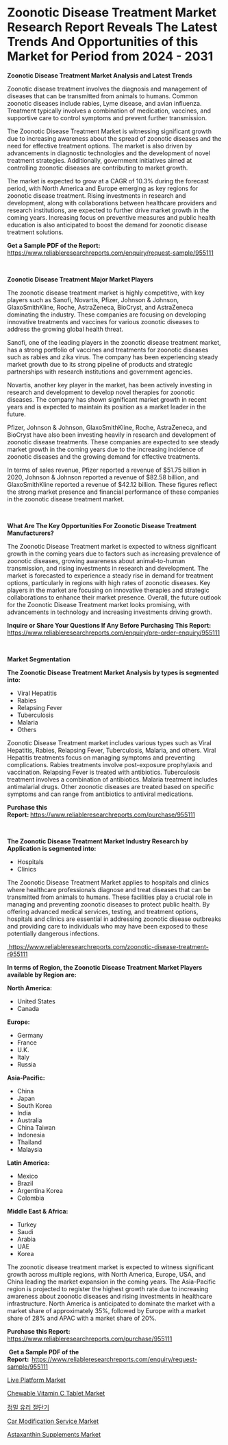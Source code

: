 <p><h1>Zoonotic Disease Treatment Market Research Report Reveals The Latest Trends And Opportunities of this Market for Period from 2024 - 2031</h1></p><p><strong>Zoonotic Disease Treatment Market Analysis and Latest Trends</strong></p>
<p><p>Zoonotic disease treatment involves the diagnosis and management of diseases that can be transmitted from animals to humans. Common zoonotic diseases include rabies, Lyme disease, and avian influenza. Treatment typically involves a combination of medication, vaccines, and supportive care to control symptoms and prevent further transmission.</p><p>The Zoonotic Disease Treatment Market is witnessing significant growth due to increasing awareness about the spread of zoonotic diseases and the need for effective treatment options. The market is also driven by advancements in diagnostic technologies and the development of novel treatment strategies. Additionally, government initiatives aimed at controlling zoonotic diseases are contributing to market growth.</p><p>The market is expected to grow at a CAGR of 10.3% during the forecast period, with North America and Europe emerging as key regions for zoonotic disease treatment. Rising investments in research and development, along with collaborations between healthcare providers and research institutions, are expected to further drive market growth in the coming years. Increasing focus on preventive measures and public health education is also anticipated to boost the demand for zoonotic disease treatment solutions.</p></p>
<p><strong>Get a Sample PDF of the Report:&nbsp;</strong> <a href="https://www.reliableresearchreports.com/enquiry/request-sample/955111">https://www.reliableresearchreports.com/enquiry/request-sample/955111</a></p>
<p>&nbsp;</p>
<p><strong>Zoonotic Disease Treatment Major Market Players</strong></p>
<p><p>The zoonotic disease treatment market is highly competitive, with key players such as Sanofi, Novartis, Pfizer, Johnson & Johnson, GlaxoSmithKline, Roche, AstraZeneca, BioCryst, and AstraZeneca dominating the industry. These companies are focusing on developing innovative treatments and vaccines for various zoonotic diseases to address the growing global health threat.</p><p>Sanofi, one of the leading players in the zoonotic disease treatment market, has a strong portfolio of vaccines and treatments for zoonotic diseases such as rabies and zika virus. The company has been experiencing steady market growth due to its strong pipeline of products and strategic partnerships with research institutions and government agencies.</p><p>Novartis, another key player in the market, has been actively investing in research and development to develop novel therapies for zoonotic diseases. The company has shown significant market growth in recent years and is expected to maintain its position as a market leader in the future.</p><p>Pfizer, Johnson & Johnson, GlaxoSmithKline, Roche, AstraZeneca, and BioCryst have also been investing heavily in research and development of zoonotic disease treatments. These companies are expected to see steady market growth in the coming years due to the increasing incidence of zoonotic diseases and the growing demand for effective treatments.</p><p>In terms of sales revenue, Pfizer reported a revenue of $51.75 billion in 2020, Johnson & Johnson reported a revenue of $82.58 billion, and GlaxoSmithKline reported a revenue of $42.12 billion. These figures reflect the strong market presence and financial performance of these companies in the zoonotic disease treatment market.</p></p>
<p>&nbsp;</p>
<p><strong>What Are The Key Opportunities For Zoonotic Disease Treatment Manufacturers?</strong></p>
<p><p>The Zoonotic Disease Treatment market is expected to witness significant growth in the coming years due to factors such as increasing prevalence of zoonotic diseases, growing awareness about animal-to-human transmission, and rising investments in research and development. The market is forecasted to experience a steady rise in demand for treatment options, particularly in regions with high rates of zoonotic diseases. Key players in the market are focusing on innovative therapies and strategic collaborations to enhance their market presence. Overall, the future outlook for the Zoonotic Disease Treatment market looks promising, with advancements in technology and increasing investments driving growth.</p></p>
<p><strong>Inquire or Share Your Questions If Any Before Purchasing This Report:</strong> <a href="https://www.reliableresearchreports.com/enquiry/pre-order-enquiry/955111">https://www.reliableresearchreports.com/enquiry/pre-order-enquiry/955111</a></p>
<p>&nbsp;</p>
<p><strong>Market Segmentation</strong></p>
<p><strong>The Zoonotic Disease Treatment Market Analysis by types is segmented into:</strong></p>
<p><ul><li>Viral Hepatitis</li><li>Rabies</li><li>Relapsing Fever</li><li>Tuberculosis</li><li>Malaria</li><li>Others</li></ul></p>
<p><p>Zoonotic Disease Treatment market includes various types such as Viral Hepatitis, Rabies, Relapsing Fever, Tuberculosis, Malaria, and others. Viral Hepatitis treatments focus on managing symptoms and preventing complications. Rabies treatments involve post-exposure prophylaxis and vaccination. Relapsing Fever is treated with antibiotics. Tuberculosis treatment involves a combination of antibiotics. Malaria treatment includes antimalarial drugs. Other zoonotic diseases are treated based on specific symptoms and can range from antibiotics to antiviral medications.</p></p>
<p><strong>Purchase this Report:&nbsp;</strong><a href="https://www.reliableresearchreports.com/purchase/955111">https://www.reliableresearchreports.com/purchase/955111</a></p>
<p>&nbsp;</p>
<p><strong>The Zoonotic Disease Treatment Market Industry Research by Application is segmented into:</strong></p>
<p><ul><li>Hospitals</li><li>Clinics</li></ul></p>
<p><p>The Zoonotic Disease Treatment Market applies to hospitals and clinics where healthcare professionals diagnose and treat diseases that can be transmitted from animals to humans. These facilities play a crucial role in managing and preventing zoonotic diseases to protect public health. By offering advanced medical services, testing, and treatment options, hospitals and clinics are essential in addressing zoonotic disease outbreaks and providing care to individuals who may have been exposed to these potentially dangerous infections.</p></p>
<p><a href="https://www.reliableresearchreports.com/zoonotic-disease-treatment-r955111">&nbsp;https://www.reliableresearchreports.com/zoonotic-disease-treatment-r955111</a></p>
<p><strong>In terms of Region, the Zoonotic Disease Treatment Market Players available by Region are:</strong></p>
<p>
    <p> <strong> North America: </strong>
        <ul>
            <li>United States</li>
            <li>Canada</li>
        </ul>
        </p> 
    <p> <strong> Europe: </strong>
        <ul>
            <li>Germany</li>
            <li>France</li>
            <li>U.K.</li>
            <li>Italy</li>
            <li>Russia</li>
        </ul>
        </p> 
    <p> <strong> Asia-Pacific: </strong>
        <ul>
            <li>China</li>
            <li>Japan</li>
            <li>South Korea</li>
            <li>India</li>
            <li>Australia</li>
            <li>China Taiwan</li>
            <li>Indonesia</li>
            <li>Thailand</li>
            <li>Malaysia</li>
        </ul>
        </p> 
    <p> <strong> Latin America: </strong>
        <ul>
            <li>Mexico</li>
            <li>Brazil</li>
            <li>Argentina Korea</li>
            <li>Colombia</li>
        </ul>
        </p> 
    <p> <strong> Middle East & Africa: </strong>
        <ul>
            <li>Turkey</li>
            <li>Saudi</li>
            <li>Arabia</li>
            <li>UAE</li>
            <li>Korea</li>
        </ul>
    </p>
    </p>
<p><p>The zoonotic disease treatment market is expected to witness significant growth across multiple regions, with North America, Europe, USA, and China leading the market expansion in the coming years. The Asia-Pacific region is projected to register the highest growth rate due to increasing awareness about zoonotic diseases and rising investments in healthcare infrastructure. North America is anticipated to dominate the market with a market share of approximately 35%, followed by Europe with a market share of 28% and APAC with a market share of 20%.</p></p>
<p><strong>Purchase this Report: </strong><a href="https://www.reliableresearchreports.com/purchase/955111">https://www.reliableresearchreports.com/purchase/955111</a></p>
<p>&nbsp;<strong>Get a Sample PDF of the Report:&nbsp;&nbsp;</strong><a href="https://www.reliableresearchreports.com/enquiry/request-sample/955111">https://www.reliableresearchreports.com/enquiry/request-sample/955111</a></p>
<p><strong></strong></p>
<p><p><a href="https://github.com/jodemen/Market-Research-Report-List-2/blob/main/live-platform-market.md">Live Platform Market</a></p><p><a href="https://www.linkedin.com/pulse/analyzing-chewable-vitamin-c-tablet-market-global-industry-nhdac">Chewable Vitamin C Tablet Market</a></p><p><a href="https://github.com/wallacBahrtyinger567686/Market-Research-Report-List-1/blob/main/512119952414.md">정밀 유리 절단기</a></p><p><a href="https://github.com/Sarissaschmalingtr6fz2739/Market-Research-Report-List-2/blob/main/car-modification-service-market.md">Car Modification Service Market</a></p><p><a href="https://www.linkedin.com/pulse/astaxanthin-supplements-market-analysis-sze-forecasted-period-mk1gf">Astaxanthin Supplements Market</a></p></p>